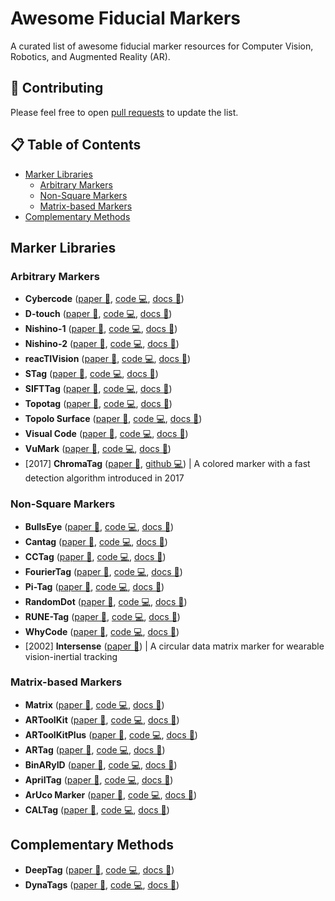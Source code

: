 # Awesome Fiducial Markers

A curated list of awesome fiducial marker resources for Computer Vision, Robotics, and Augmented Reality (AR).

## 🚀 Contributing

Please feel free to open [pull requests](https://github.com/alitourani/awesome-fiducial-marker/pulls) to update the list.

## 📋 Table of Contents

- [Marker Libraries](#marker-lists)
  - [Arbitrary Markers](#fm-arbitrary)
  - [Non-Square Markers](#fm-nonsquare)
  - [Matrix-based Markers](#fm-matrix)
- [Complementary Methods](#fm-methods)

## Marker Libraries <a id="marker-lists"></a>

### Arbitrary Markers <a id="fm-arbitrary"></a>

- **Cybercode** ([paper 📃](#), [code 💻](#), [docs 📂](#))
- **D-touch** ([paper 📃](#), [code 💻](#), [docs 📂](#))
- **Nishino-1** ([paper 📃](#), [code 💻](#), [docs 📂](#))
- **Nishino-2** ([paper 📃](#), [code 💻](#), [docs 📂](#))
- **reacTIVision** ([paper 📃](#), [code 💻](#), [docs 📂](#))
- **STag** ([paper 📃](#), [code 💻](#), [docs 📂](#))
- **SIFTTag** ([paper 📃](#), [code 💻](#), [docs 📂](#))
- **Topotag** ([paper 📃](#), [code 💻](#), [docs 📂](#))
- **Topolo Surface** ([paper 📃](#), [code 💻](#), [docs 📂](#))
- **Visual Code** ([paper 📃](#), [code 💻](#), [docs 📂](#))
- **VuMark** ([paper 📃](#), [code 💻](#), [docs 📂](#))
- [2017] **ChromaTag** ([paper 📃](https://doi.org/10.1109/ICCV.2017.164), [github 💻](https://github.com/CogChameleon/ChromaTag)) | A colored marker with a fast detection algorithm introduced in 2017

### Non-Square Markers <a id="fm-nonsquare"></a>

- **BullsEye** ([paper 📃](#), [code 💻](#), [docs 📂](#))
- **Cantag** ([paper 📃](#), [code 💻](#), [docs 📂](#))
- **CCTag** ([paper 📃](#), [code 💻](#), [docs 📂](#))
- **FourierTag** ([paper 📃](#), [code 💻](#), [docs 📂](#))
- **Pi-Tag** ([paper 📃](#), [code 💻](#), [docs 📂](#))
- **RandomDot** ([paper 📃](#), [code 💻](#), [docs 📂](#))
- **RUNE-Tag** ([paper 📃](#), [code 💻](#), [docs 📂](#))
- **WhyCode** ([paper 📃](#), [code 💻](#), [docs 📂](#))
- [2002] **Intersense** ([paper 📃](https://doi.org/10.1109/ISMAR.2002.1115065)) | A circular data matrix marker for wearable vision-inertial tracking

### Matrix-based Markers <a id="fm-matrix"></a>

- **Matrix** ([paper 📃](#), [code 💻](#), [docs 📂](#))
- **ARToolKit** ([paper 📃](#), [code 💻](#), [docs 📂](#))
- **ARToolKitPlus** ([paper 📃](#), [code 💻](#), [docs 📂](#))
- **ARTag** ([paper 📃](#), [code 💻](#), [docs 📂](#))
- **BinARyID** ([paper 📃](#), [code 💻](#), [docs 📂](#))
- **AprilTag** ([paper 📃](#), [code 💻](#), [docs 📂](#))
- **ArUco Marker** ([paper 📃](#), [code 💻](#), [docs 📂](#))
- **CALTag** ([paper 📃](#), [code 💻](#), [docs 📂](#))

## Complementary Methods <a id="fm-methods"></a>

- **DeepTag** ([paper 📃](#), [code 💻](#), [docs 📂](#))
- **DynaTags** ([paper 📃](#), [code 💻](#), [docs 📂](#))
